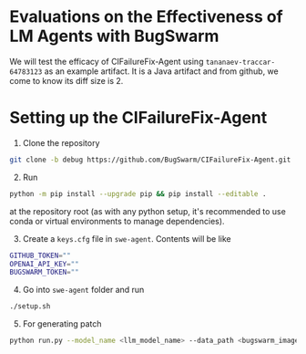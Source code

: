 # Evaluations on the Effectiveness of LM Agents with BugSwarm 

We will test the efficacy of CIFailureFix-Agent using `tananaev-traccar-64783123` as an example artifact. It is a Java artifact and from github, we come to know its diff size is 2.

# Setting up the CIFailureFix-Agent

1. Clone the repository
```bash
git clone -b debug https://github.com/BugSwarm/CIFailureFix-Agent.git
```

2. Run
```bash
python -m pip install --upgrade pip && pip install --editable .
```
at the repository root (as with any python setup, it's recommended to use conda or virtual environments to manage dependencies).

3. Create a `keys.cfg` file in `swe-agent`. Contents will be like
```bash
GITHUB_TOKEN=""
OPENAI_API_KEY=""
BUGSWARM_TOKEN=""
```

4. Go into `swe-agent` folder and run 
```bash
./setup.sh
```

5. For generating patch
```bash
python run.py --model_name <llm_model_name> --data_path <bugswarm_image_name> --config_file config/default_from_url.yaml  --per_instance_cost_limit 2.0
```